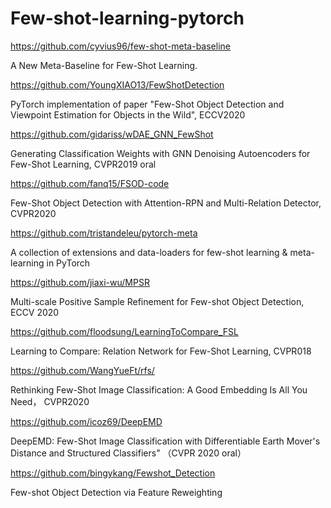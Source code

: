 # Few-shot-learning-pytorch

https://github.com/cyvius96/few-shot-meta-baseline

A New Meta-Baseline for Few-Shot Learning.

https://github.com/YoungXIAO13/FewShotDetection

PyTorch implementation of paper "Few-Shot Object Detection and Viewpoint Estimation for Objects in the Wild", ECCV2020

https://github.com/gidariss/wDAE_GNN_FewShot

Generating Classification Weights with GNN Denoising Autoencoders for Few-Shot Learning, CVPR2019 oral

https://github.com/fanq15/FSOD-code

Few-Shot Object Detection with Attention-RPN and Multi-Relation Detector, CVPR2020

https://github.com/tristandeleu/pytorch-meta

A collection of extensions and data-loaders for few-shot learning & meta-learning in PyTorch

https://github.com/jiaxi-wu/MPSR

Multi-scale Positive Sample Refinement for Few-shot Object Detection, ECCV 2020

https://github.com/floodsung/LearningToCompare_FSL

Learning to Compare: Relation Network for Few-Shot Learning, CVPR018

https://github.com/WangYueFt/rfs/

Rethinking Few-Shot Image Classification: A Good Embedding Is All You Need， CVPR2020

https://github.com/icoz69/DeepEMD

DeepEMD: Few-Shot Image Classification with Differentiable Earth Mover's Distance and Structured Classifiers" （CVPR 2020 oral）

https://github.com/bingykang/Fewshot_Detection

Few-shot Object Detection via Feature Reweighting





